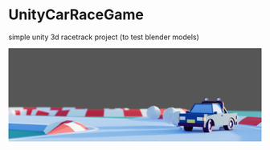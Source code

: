 # UnityCarRaceGame

simple unity 3d racetrack project (to test blender models)

![race game image](./Assets/splashscreen.png)
